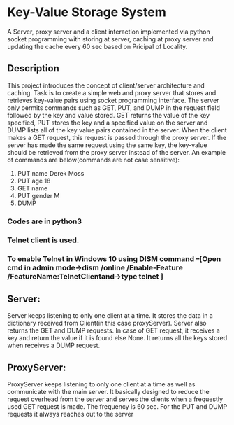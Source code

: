 # Key-Value Storage System
A Server, proxy server and a client interaction implemented via python socket programming with storing at server, caching at proxy server and updating the cache every 60 sec based on Pricipal of Locality.
## Description
This project introduces the concept of client/server architecture and caching. Task is to create a simple web and proxy server that stores and retrieves key-value pairs using socket programming interface. The server only permits commands such as GET, PUT, and DUMP in the request field followed by the key and value stored. GET returns the value of the key specified, PUT stores the key and a specified value on the server and DUMP lists all of the key value pairs contained in the server. When the client makes a GET request, this request is passed through the proxy server. If the server has made the same request using the same key, the key-value should be retrieved from the proxy server instead of the server. An example of commands are below(commands are not case sensitive):
1. PUT name Derek Moss
2. PUT age 18
3. GET name
4. PUT gender M
5. DUMP
### Codes are in python3
### Telnet client is used. 
### To enable Telnet in Windows 10 using DISM command –[Open cmd in admin mode->dism /online /Enable-Feature /FeatureName:TelnetClientand->type telnet <host address> <port number>]
  
## Server: 
Server keeps listening to only one client at a time. It stores the data in a dictionary received from Client(in this case proxyServer). Server also returns the GET and DUMP requests. In case of GET request, it receives a key and return the value if it is found else None. It returns all the keys stored when receives a DUMP request.
## ProxyServer:  
ProxyServer keeps listening to only one client at a time as well as communicate with the main server. It basically designed to reduce the request overhead from the server and serves the clients when a frequestly used GET request is made. The frequency is 60 sec. For the PUT and DUMP requests it always reaches out to the server






